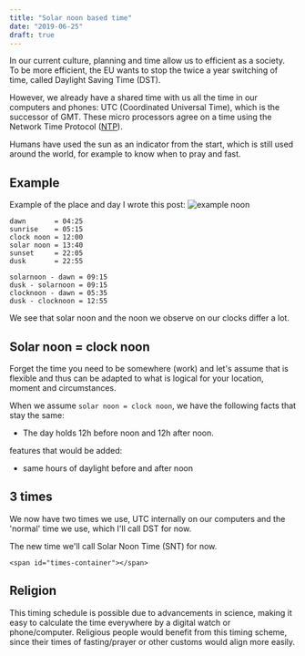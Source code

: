 ```yaml
---
title: "Solar noon based time"
date: "2019-06-25"
draft: true
---
```


In our current culture, planning and time allow us to efficient as a society.
To be more efficient, the EU wants to stop the twice a year switching of time,
called Daylight Saving Time (DST).

However, we already have a shared time with us all the time
in our computers and phones: UTC (Coordinated Universal Time),
which is the successor of GMT.
These micro processors agree on a time using the
Network Time Protocol
([NTP](https://developers.google.com/time/)).

Humans have used the sun as an indicator from the start,
which is still used around the world,
for example to know when to pray and fast.

## Example

Example of the place and day I wrote this post:
![example noon](/img/google-weather-noon.png "example noon")
```
dawn       = 04:25
sunrise    = 05:15
clock noon = 12:00
solar noon = 13:40
sunset     = 22:05
dusk       = 22:55

solarnoon - dawn = 09:15
dusk - solarnoon = 09:15
clocknoon - dawn = 05:35
dusk - clocknoon = 12:55
```

We see that solar noon
and the noon we observe on our clocks
differ a lot.

## Solar noon = clock noon

Forget the time you need to be somewhere (work)
and let's assume that is flexible
and thus can be adapted to what is logical for your
location, moment and circumstances.

When we assume `solar noon = clock noon`,
we have the following facts that stay the same:

- The day holds 12h before noon and 12h after noon.


features that would be added:

- same hours of daylight before and after noon

## 3 times

We now have two times we use, UTC internally on our computers
and the 'normal' time we use,
which I'll call DST for now.

The new time we'll call Solar Noon Time (SNT) for now.

```
<span id="times-container"></span>
```

<script>
Date.prototype.toSNTString = (lat = 51) => {
  return "TODO needs to be implemented"
}

getTimeString = () => {
  var now = new Date()
  return "DST = " + now.toString() +
    "\nUTC = " + now.toUTCString() +
    "\nSNT = " + now.toSNTString()
}
</script>


## Religion

This timing schedule is possible due to advancements in science,
making it easy to calculate the time everywhere by a digital watch or phone/computer.
Religious people would benefit from this timing scheme,
since their times of fasting/prayer or other customs would align more easily.

